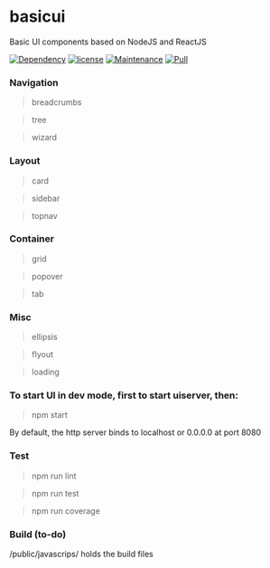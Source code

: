 # basicui 

Basic UI components based on NodeJS and ReactJS

[![Dependency](https://img.shields.io/david/expressjs/express.svg)](https://github.com/lifengli/uiserver)
[![license](https://img.shields.io/npm/l/express.svg)](https://github.com/lifengli/uiserver)
[![Maintenance](https://img.shields.io/maintenance/yes/2017.svg)](https://github.com/lifengli/uiserver)
[![Pull](https://img.shields.io/badge/pull%20request-welcome-ff69b4.svg)](https://github.com/lifengli/uiserver)

### Navigation

> breadcrumbs

> tree

> wizard

### Layout

> card

> sidebar

> topnav

### Container

> grid

> popover

> tab

### Misc

> ellipsis

> flyout

> loading

### To start UI in dev mode, first to start uiserver, then:

> npm start

By default, the http server binds to localhost or 0.0.0.0 at port 8080

### Test

> npm run lint

> npm run test

> npm run coverage

### Build (to-do)

/public/javascrips/ holds the build files

